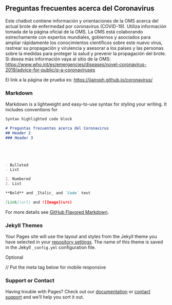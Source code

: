 ## Preguntas frecuentes acerca del Coronavirus

Este chatbot contiene información y orientaciones de la OMS acerca del actual brote de enfermedad por coronavirus (COVID-19). Utiliza información tomada de la página oficial de la OMS. La OMS está colaborando estrechamente con expertos mundiales, gobiernos y asociados para ampliar rápidamente los conocimientos científicos sobre este nuevo virus, rastrear su propagación y virulencia y asesorar a los países y las personas sobre la medidas para proteger la salud y prevenir la propagación del brote. Si desea más información vaya al sitio de la OMS: https://www.who.int/es/emergencies/diseases/novel-coronavirus-2019/advice-for-public/q-a-coronaviruses


El link a la página de prueba es:
https://jjairoph.github.io/coronavirus/


### Markdown

Markdown is a lightweight and easy-to-use syntax for styling your writing. It includes conventions for

```markdown
Syntax highlighted code block

# Preguntas frecuentes acerca del Coronavirus
## Header 2
### Header 3





- Bulleted
- List

1. Numbered
2. List

**Bold** and _Italic_ and `Code` text

[Link](url) and ![Image](src)
```

For more details see [GitHub Flavored Markdown](https://guides.github.com/features/mastering-markdown/).

### Jekyll Themes

Your Pages site will use the layout and styles from the Jekyll theme you have selected in your [repository settings](https://github.com/jjairoph/coronavirus/settings). The name of this theme is saved in the Jekyll `_config.yml` configuration file.


<script src="https://cdn.cai.tools.sap/webchat/webchat.js"
channelId="fb3bcfce-8339-4525-a388-3b6d62930603"
token="42b42b541a0d41209650497947c820ba"
id="cai-webchat"
></script>
Optional

// Put the meta tag below for mobile responsive
<meta name="viewport" content="width=device-width">



### Support or Contact

Having trouble with Pages? Check out our [documentation](https://help.github.com/categories/github-pages-basics/) or [contact support](https://github.com/contact) and we’ll help you sort it out.
